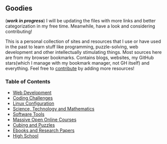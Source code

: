 ## Goodies

(**_work in progress_**) I will be updating the files with more links and better categorization in my free time. Meanwhile, have a look and considering contributing!

This is a personal collection of sites and resources that I use or have used in the past to learn stuff like programming, puzzle-solving, web development and other intellectually stimulating things. Most sources here are from my browser bookmarks. Contains blogs, websites, my GitHub stars(which I manage with my bookmark manager, not GH itself) and everything. Feel free to [contribute](CONTRIBUTING.md) by adding more resources!

### Table of Contents

- [Web Development](docs/web-development.md)
- [Coding Challenges](docs/coding-challenges.md)
- [Linux Configuration](docs/linux-configuration.md)
- [Science, Technology and Mathematics](docs/science-technology-and-mathematics.md)
- [Software Tools](docs/software-tools.md)
- [Massive Open Online Courses](docs/moocs.md)
- [Cubing and Puzzles](docs/cubing-and-puzzles.md)
- [Ebooks and Research Papers](docs/ebooks-and-research-papers.md)
- [High School](docs/high-school.md)
